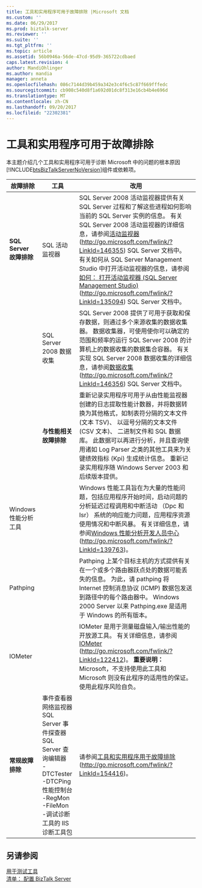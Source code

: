 ```yaml
---
title: 工具和实用程序可用于故障排除 |Microsoft 文档
ms.custom: ''
ms.date: 06/29/2017
ms.prod: biztalk-server
ms.reviewer: ''
ms.suite: ''
ms.tgt_pltfrm: ''
ms.topic: article
ms.assetid: 56b0946a-56de-47cd-95d9-365722cdbaed
caps.latest.revision: 4
author: MandiOhlinger
ms.author: mandia
manager: anneta
ms.openlocfilehash: 086c7144d39b459a342e3c4f6c5c87f669fffedc
ms.sourcegitcommit: cb908c540d8f1a692d01dc8f313e16cb4b4e696d
ms.translationtype: MT
ms.contentlocale: zh-CN
ms.lasthandoff: 09/20/2017
ms.locfileid: "22302381"
---
```

# <a name="tools-and-utilities-for-troubleshooting"></a>工具和实用程序可用于故障排除
本主题介绍几个工具和实用程序可用于诊断 Microsoft 中的问题的根本原因[!INCLUDE[btsBizTalkServerNoVersion](../includes/btsbiztalkservernoversion-md.md)]组件或依赖项。  
  
|故障排除|工具|改用|  
|---------------------|----------|---------|  
|**SQL Server 故障排除**|SQL 活动监视器|SQL Server 2008 活动监视器提供有关 SQL Server 过程和了解这些进程如何影响当前的 SQL Server 实例的信息。 有关 SQL Server 2008 活动监视器的详细信息，请参阅[活动监视器](http://go.microsoft.com/fwlink/?LinkId=146355)(http://go.microsoft.com/fwlink/?LinkId=146355) SQL Server 文档中。 有关如何从 SQL Server Management Studio 中打开活动监视器的信息，请参阅[如何： 打开活动监视器 (SQL Server Management Studio)](http://go.microsoft.com/fwlink/?LinkId=135094) (http://go.microsoft.com/fwlink/?LinkId=135094) SQL Server 文档中。|  
||SQL Server 2008 数据收集|SQL Server 2008 提供了可用于获取和保存数据，则通过多个来源收集的数据收集器。 数据收集器，可使用使你可以确定的范围和频率的运行 SQL Server 2008 的计算机上的数据收集的数据集合容器。 有关实现 SQL Server 2008 数据收集的详细信息，请参阅[数据收集](http://go.microsoft.com/fwlink/?LinkId=146356)(http://go.microsoft.com/fwlink/?LinkId=146356) SQL Server 文档中。|  
||**与性能相关故障排除**|重新记录实用程序可用于从由性能监视器创建的日志提取性能计数器，并将数据转换为其他格式，如制表符分隔的文本文件 (文本 TSV)、 以逗号分隔的文本文件 (CSV 文本)、 二进制文件和 SQL 数据库。 此数据可以再进行分析，并且查询使用诸如 Log Parser 之类的其他工具来为关键绩效指标 (Kpi) 生成统计信息。 重新记录实用程序随 Windows Server 2003 和后续版本提供。|  
|Windows 性能分析工具||Windows 性能工具旨在为大量的性能问题，包括应用程序开始时间，启动问题的分析延迟过程调用和中断活动 （Dpc 和 Isr） 系统的响应能力问题，应用程序资源使用情况和中断风暴。 有关详细信息，请参阅[Windows 性能分析开发人员中心](http://go.microsoft.com/fwlink/?LinkId=139763)(http://go.microsoft.com/fwlink/?LinkId=139763)。|  
|Pathping||Pathping 上某个目标主机的方式提供有关在一个或多个路由器跃点处的数据可能丢失的信息。 为此，请 pathping 将 Internet 控制消息协议 (ICMP) 数据包发送到路径中的每个路由器中。 Windows 2000 Server 以来 Pathping.exe 是适用于 Windows 的所有版本。|  
|IOMeter||IOMeter 是用于测量磁盘输入/输出性能的开放源工具。 有关详细信息，请参阅[IOMeter](http://go.microsoft.com/fwlink/?LinkId=122412) (http://go.microsoft.com/fwlink/?LinkId=122412)。 **重要说明：** Microsoft，不支持使用此工具和 Microsoft 则没有此程序的适用性的保证。 使用此程序风险自负。|  
|**常规故障排除**|事件查看器<br />网络监视器<br />SQL Server 事件探查器<br />SQL Server 查询编辑器<br />-DTCTester<br />-DTCPing<br />性能控制台<br />-RegMon<br />-FileMon<br />-调试诊断工具的 IIS 诊断工具包|请参阅[工具和实用程序用于故障排除](http://go.microsoft.com/fwlink/?LinkId=154416)(http://go.microsoft.com/fwlink/?LinkId=154416)。|  
  
## <a name="see-also"></a>另请参阅  
 [用于测试工具](../technical-guides/tools-for-testing.md)   
 [清单： 配置 BizTalk Server](~/technical-guides/checklist-configuring-biztalk-server.md)